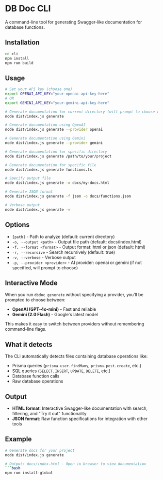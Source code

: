 # DB Doc CLI

A command-line tool for generating Swagger-like documentation for database functions.

## Installation

```bash
cd cli
npm install
npm run build
```

## Usage

```bash
# Set your API key (choose one)
export OPENAI_API_KEY="your-openai-api-key-here"
# OR
export GEMINI_API_KEY="your-gemini-api-key-here"

# Generate documentation for current directory (will prompt to choose AI provider)
node dist/index.js generate

# Generate documentation using OpenAI
node dist/index.js generate --provider openai

# Generate documentation using Gemini
node dist/index.js generate --provider gemini

# Generate documentation for specific directory
node dist/index.js generate /path/to/your/project

# Generate documentation for specific file
node dist/index.js generate functions.ts

# Specify output file
node dist/index.js generate -o docs/my-docs.html

# Generate JSON format
node dist/index.js generate -f json -o docs/functions.json

# Verbose output
node dist/index.js generate -v
```

## Options

- `[path]` - Path to analyze (default: current directory)
- `-o, --output <path>` - Output file path (default: docs/index.html)
- `-f, --format <format>` - Output format: html or json (default: html)
- `-r, --recursive` - Search recursively (default: true)
- `-v, --verbose` - Verbose output
- `-p, --provider <provider>` - AI provider: openai or gemini (if not specified, will prompt to choose)

## Interactive Mode

When you run `dbdoc generate` without specifying a provider, you'll be prompted to choose between:

- **OpenAI (GPT-4o-mini)** - Fast and reliable
- **Gemini (2.0 Flash)** - Google's latest model

This makes it easy to switch between providers without remembering command-line flags.

## What it detects

The CLI automatically detects files containing database operations like:

- Prisma queries (`prisma.user.findMany`, `prisma.post.create`, etc.)
- SQL queries (`SELECT`, `INSERT`, `UPDATE`, `DELETE`, etc.)
- Database function calls
- Raw database operations

## Output

- **HTML format**: Interactive Swagger-like documentation with search, filtering, and "Try it out" functionality
- **JSON format**: Raw function specifications for integration with other tools

## Example

````bash
# Generate docs for your project
node dist/index.js generate

# Output: docs/index.html - Open in browser to view documentation
```bash
npm run install-global

````
